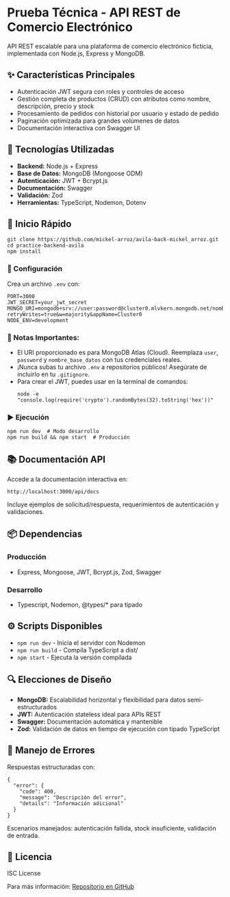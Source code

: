 <!DOCTYPE html>
<html lang="es">
<head>
  <meta charset="UTF-8">
</head>
<body>
  <h1>Prueba Técnica - API REST de Comercio Electrónico</h1>
  <p>API REST escalable para una plataforma de comercio electrónico ficticia, implementada con Node.js, Express y MongoDB.</p>

  <h2>✨ Características Principales</h2>
  <ul>
    <li>Autenticación JWT segura con roles y controles de acceso</li>
    <li>Gestión completa de productos (CRUD) con atributos como nombre, descripción, precio y stock</li>
    <li>Procesamiento de pedidos con historial por usuario y estado de pedido</li>
    <li>Paginación optimizada para grandes volúmenes de datos</li>
    <li>Documentación interactiva con Swagger UI</li>
  </ul>

  <h2>🧩 Tecnologías Utilizadas</h2>
  <ul>
    <li><strong>Backend:</strong> Node.js + Express</li>
    <li><strong>Base de Datos:</strong> MongoDB (Mongoose ODM)</li>
    <li><strong>Autenticación:</strong> JWT + Bcrypt.js</li>
    <li><strong>Documentación:</strong> Swagger</li>
    <li><strong>Validación:</strong> Zod</li>
    <li><strong>Herramientas:</strong> TypeScript, Nodemon, Dotenv</li>
  </ul>

  <h2>🚀 Inicio Rápido</h2>
  <pre><code>git clone https://github.com/mickel-arroz/avila-back-mickel_arroz.git 
cd practice-backend-avila
npm install</code></pre>

  <h3>🔧 Configuración</h3>
  <p>Crea un archivo <code>.env</code> con:</p>
  <pre><code>PORT=3000
JWT_SECRET=your_jwt_secret
MONGO_URI=mongodb+srv://user:password@cluster0.mlvkern.mongodb.net/nombre_base_datos?retryWrites=true&w=majority&appName=Cluster0
NODE_ENV=development</code></pre>

<h3>📌 Notas Importantes:</h3>
<ul>
  <li>El URI proporcionado es para MongoDB Atlas (Cloud). Reemplaza <code>user</code>, <code>password</code> y <code>nombre_base_datos</code> con tus credenciales reales.</li>
  <li>¡Nunca subas tu archivo <code>.env</code> a repositorios públicos! Asegúrate de incluirlo en tu <code>.gitignore</code>.</li>
  <li>Para crear el JWT, puedes usar en la terminal de comandos:
<pre><code>node -e "console.log(require('crypto').randomBytes(32).toString('hex'))"</code></pre>
</li>
</ul>

  <h3>▶️ Ejecución</h3>
  <pre><code>npm run dev  # Modo desarrollo
npm run build && npm start  # Producción</code></pre>

  <h2>📚 Documentación API</h2>
  <p>Accede a la documentación interactiva en:</p>
  <pre><code>http://localhost:3000/api/docs</code></pre>
  <p>Incluye ejemplos de solicitud/respuesta, requerimientos de autenticación y validaciones.</p>

  <h2>📦 Dependencias</h2>
  <h3>Producción</h3>
  <ul>
    <li>Express, Mongoose, JWT, Bcrypt.js, Zod, Swagger</li>
  </ul>
  <h3>Desarrollo</h3>
  <ul>
    <li>Typescript, Nodemon, @types/* para tipado</li>
  </ul>

  <h2>⚙️ Scripts Disponibles</h2>
  <ul>
    <li><code>npm run dev</code> - Inicia el servidor con Nodemon</li>
    <li><code>npm run build</code> - Compila TypeScript a dist/</li>
    <li><code>npm start</code> - Ejecuta la versión compilada</li>
  </ul>

  <h2>🔍 Elecciones de Diseño</h2>
  <ul>
    <li><strong>MongoDB:</strong> Escalabilidad horizontal y flexibilidad para datos semi-estructurados</li>
    <li><strong>JWT:</strong> Autenticación stateless ideal para APIs REST</li>
    <li><strong>Swagger:</strong> Documentación automática y mantenible</li>
    <li><strong>Zod:</strong> Validación de datos en tiempo de ejecución con tipado TypeScript</li>
  </ul>

  <h2>🔐 Manejo de Errores</h2>
  <p>Respuestas estructuradas con:</p>
  <pre><code>{
  "error": {
    "code": 400,
    "message": "Descripción del error",
    "details": "Información adicional"
  }
}</code></pre>
  <p>Escenarios manejados: autenticación fallida, stock insuficiente, validación de entrada.</p>

  <h2>📄 Licencia</h2>
  <p>ISC License</p>
  <p>Para más información: <a href="https://github.com/mickel-arroz/avila-back-mickel_arroz">Repositorio en GitHub</a></p>
</body>
</html>
